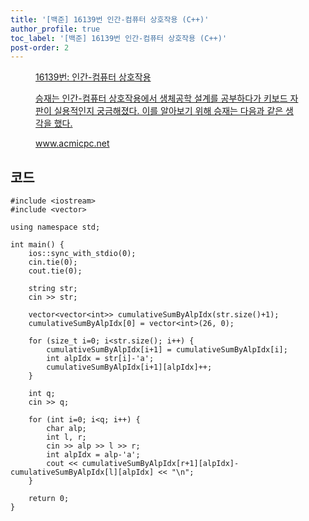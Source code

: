 ```yaml
---
title: '[백준] 16139번 인간-컴퓨터 상호작용 (C++)'
author_profile: true
toc_label: '[백준] 16139번 인간-컴퓨터 상호작용 (C++)'
post-order: 2
---
```


<figure data-ke-type="opengraph"><a href="https://www.acmicpc.net/problem/16139" data-source-url="https://www.acmicpc.net/problem/16139">
<div class="og-image" style="background-image: url('https://drive.google.com/uc?export=view&id=1nCax5mgwtYA82T46I_ntU1afsBBNkrLr');"></div>
<div class="og-text">
<p class="og-title">16139번: 인간-컴퓨터 상호작용</p>
<p class="og-desc">승재는 인간-컴퓨터 상호작용에서 생체공학 설계를 공부하다가 키보드 자판이 실용적인지 궁금해졌다. 이를 알아보기 위해 승재는 다음과 같은 생각을 했다. </p>
<p class="og-host">www.acmicpc.net</p></div></a></figure>

## 코드
```cpp::lineons
#include <iostream>
#include <vector>

using namespace std;

int main() {
    ios::sync_with_stdio(0);
    cin.tie(0);
    cout.tie(0);

    string str;
    cin >> str;    

    vector<vector<int>> cumulativeSumByAlpIdx(str.size()+1);
    cumulativeSumByAlpIdx[0] = vector<int>(26, 0);

    for (size_t i=0; i<str.size(); i++) {
        cumulativeSumByAlpIdx[i+1] = cumulativeSumByAlpIdx[i];
        int alpIdx = str[i]-'a';
        cumulativeSumByAlpIdx[i+1][alpIdx]++;
    }

    int q;
    cin >> q;

    for (int i=0; i<q; i++) {
        char alp;
        int l, r;
        cin >> alp >> l >> r;
        int alpIdx = alp-'a';
        cout << cumulativeSumByAlpIdx[r+1][alpIdx]-cumulativeSumByAlpIdx[l][alpIdx] << "\n";
    }

    return 0;
}
```